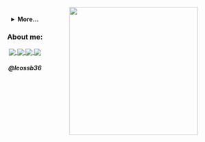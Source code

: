 <img align="right" width="300" src="https://i2.wp.com/allhtaccess.info/wp-content/uploads/2018/03/programming.gif?fit=1281%2C716&ssl=1" />

<h4 align="center">
<details>
<summary>More...</summary>
  
<h1 align="center"><img src="https://media.giphy.com/media/hvRJCLFzcasrR4ia7z/giphy.gif" width="25px"> Hello there, I am software engineering student by Brasília University. At the moment, I'm javascript developer and I love it! </h1></img>

<p align="center"> I hope you enjoy my contributions 😄

<p align="center">
  <a href="https://github.com/leossb36">
    <img
      align="center"
      height="150em"
      src="https://github-readme-stats.vercel.app/api?username=leossb36&show_icons=true&include_all_commits=true&count_private=true&theme=tokyonight"
    />
  </a>
  <a href="https://github.com/leossb36">
    <img
      align="center"
      height="150em"
      src="https://github-readme-stats.vercel.app/api/top-langs?username=leossb36&show_icons=true&include_all_commits=true&count_private=true&layout=compact&theme=tokyonight"
    />
  </a>
</p>


![JS](https://img.shields.io/badge/JavaScript-323330?style=for-the-badge&logo=javascript&logoColor=F7DF1E)
![TS](https://img.shields.io/badge/TypeScript-007ACC?style=for-the-badge&logo=typescript&logoColor=white)
![NODE](https://img.shields.io/badge/Node.js-43853D?style=for-the-badge&logo=node.js&logoColor=white)
![VUE](https://img.shields.io/badge/Vue.js-35495E?style=for-the-badge&logo=vue.js&logoColor=4FC08D)
![PYTHON](https://img.shields.io/badge/Python-3776AB?style=for-the-badge&logo=python&logoColor=white)
![C](https://img.shields.io/badge/C-00599C?style=for-the-badge&logo=c&logoColor=white)
![PLUSPLUS](https://img.shields.io/badge/C%2B%2B-00599C?style=for-the-badge&logo=c%2B%2B&logoColor=white)
![JAVA](https://img.shields.io/badge/Java-ED8B00?style=for-the-badge&logo=java&logoColor=white)
![RUBY](https://img.shields.io/badge/Ruby_on_Rails-CC0000?style=for-the-badge&logo=ruby-on-rails&logoColor=white)
![MONGO](https://img.shields.io/badge/MongoDB-4EA94B?style=for-the-badge&logo=mongodb&logoColor=white)
![DOCKER](https://img.shields.io/badge/Docker-2496ED?style=for-the-badge&logo=docker&logoColor=white)
![GIT](https://img.shields.io/badge/Git-E34F26?style=for-the-badge&logo=git&logoColor=white)
![LINUX](https://img.shields.io/badge/Linux-E34F26?style=for-the-badge&logo=linux&logoColor=black)
![MYSQL](https://img.shields.io/badge/MySQL-00000F?style=for-the-badge&logo=mysql&logoColor=white)
![POSTGRES](https://img.shields.io/badge/PostgreSQL-316192?style=for-the-badge&logo=postgresql&logoColor=white)
![FLUTTER](https://img.shields.io/badge/Flutter-02569B?style=for-the-badge&logo=flutter&logoColor=white)
![AWS](https://img.shields.io/badge/Amazon_AWS-232F3E?style=for-the-badge&logo=amazon-aws&logoColor=white)
![REACT](https://img.shields.io/badge/React-20232A?style=for-the-badge&logo=react&logoColor=61DAFB)
  
 </details>
 
 <h3 align="center">About me:</h3>

<p align="center">
  <a href="https://instagram.com/leossb_">
    <img
      align="center"
      src="https://img.shields.io/badge/Instagram-1C1C1C?style=for-the-badge&logo=instagram&logoColor=00FFFF"
    />
  </a>
  <a href="https://www.linkedin.com/in/leonardo-dos-santos-silva-barreiros-126927149/">
    <img
         align="center"
         src="https://img.shields.io/badge/LinkedIn-1C1C1C?style=for-the-badge&logo=linkedin&logoColor=00FFFF"
  </a>
  <a href="mailto:leossb36@gmail.com">
    <img
      align="center"
      src="https://img.shields.io/badge/Gmail-1C1C1C?style=for-the-badge&logo=gmail&logoColor=00FFFF"
    />
  </a>
  <a href="https://t.me/leossb36">
    <img
      align="center"
      src="https://img.shields.io/badge/Telegram-1C1C1C?style=for-the-badge&logo=telegram&logoColor=00FFFF"
    />
  </a>
</p>
<h5 align="center">@leossb36</h5>
